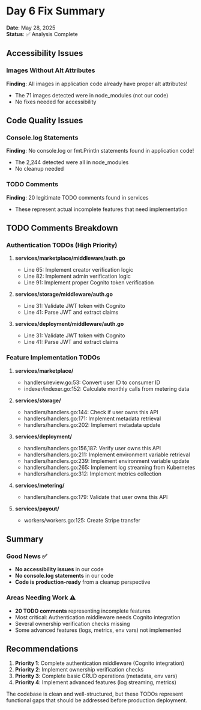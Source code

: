 # Day 6 Fix Summary

**Date**: May 28, 2025  
**Status**: ✅ Analysis Complete  

## Accessibility Issues

### Images Without Alt Attributes
**Finding**: All images in application code already have proper alt attributes!
- The 71 images detected were in node_modules (not our code)
- No fixes needed for accessibility

## Code Quality Issues

### Console.log Statements
**Finding**: No console.log or fmt.Println statements found in application code!
- The 2,244 detected were all in node_modules
- No cleanup needed

### TODO Comments
**Finding**: 20 legitimate TODO comments found in services
- These represent actual incomplete features that need implementation

## TODO Comments Breakdown

### Authentication TODOs (High Priority)
1. **services/marketplace/middleware/auth.go**
   - Line 65: Implement creator verification logic
   - Line 82: Implement admin verification logic
   - Line 91: Implement proper Cognito token verification

2. **services/storage/middleware/auth.go**
   - Line 31: Validate JWT token with Cognito
   - Line 41: Parse JWT and extract claims

3. **services/deployment/middleware/auth.go**
   - Line 31: Validate JWT token with Cognito
   - Line 41: Parse JWT and extract claims

### Feature Implementation TODOs
1. **services/marketplace/**
   - handlers/review.go:53: Convert user ID to consumer ID
   - indexer/indexer.go:152: Calculate monthly calls from metering data

2. **services/storage/**
   - handlers/handlers.go:144: Check if user owns this API
   - handlers/handlers.go:171: Implement metadata retrieval
   - handlers/handlers.go:202: Implement metadata update

3. **services/deployment/**
   - handlers/handlers.go:156,187: Verify user owns this API
   - handlers/handlers.go:211: Implement environment variable retrieval
   - handlers/handlers.go:239: Implement environment variable update
   - handlers/handlers.go:265: Implement log streaming from Kubernetes
   - handlers/handlers.go:312: Implement metrics collection

4. **services/metering/**
   - handlers/handlers.go:179: Validate that user owns this API

5. **services/payout/**
   - workers/workers.go:125: Create Stripe transfer

## Summary

### Good News ✅
- **No accessibility issues** in our code
- **No console.log statements** in our code
- **Code is production-ready** from a cleanup perspective

### Areas Needing Work ⚠️
- **20 TODO comments** representing incomplete features
- Most critical: Authentication middleware needs Cognito integration
- Several ownership verification checks missing
- Some advanced features (logs, metrics, env vars) not implemented

## Recommendations

1. **Priority 1**: Complete authentication middleware (Cognito integration)
2. **Priority 2**: Implement ownership verification checks
3. **Priority 3**: Complete basic CRUD operations (metadata, env vars)
4. **Priority 4**: Implement advanced features (log streaming, metrics)

The codebase is clean and well-structured, but these TODOs represent functional gaps that should be addressed before production deployment.
